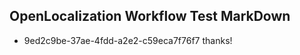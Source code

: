 ## OpenLocalization Workflow Test MarkDown
* 9ed2c9be-37ae-4fdd-a2e2-c59eca7f76f7 thanks!

<!--HONumber=Sep16_HO1-->


